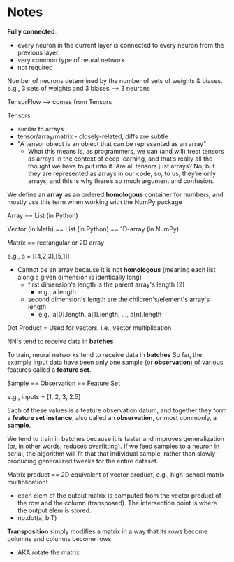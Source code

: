 # Notes

**Fully connected**:
- every neuron in the current layer is connected to every neuron from the previous layer.
- very common type of neural network
- not required

Number of neurons determined by the number of sets of weights & biases. e.g., 3 sets of weights and 3 biases --> 3 neurons

TensorFlow --> comes from Tensors

Tensors:
- similar to arrays
- tensor/array/matrix - closely-related, diffs are subtle
- "A tensor object is an object that can be represented as an array"
    - What this means is, as programmers, we can (and will) treat tensors as arrays in the context of deep learning, and that’s really all the thought we have to put into it. Are all tensors just arrays? No, but they are represented as arrays in our code, so, to us, they’re only arrays, and this is why there’s so much argument and confusion.

We define an **array** as an ordered **homologous** container for numbers, and mostly use this term when working with the NumPy package 

Array == List (in Python)

Vector (in Math) == List (in Python) == 1D-array (in NumPy)

Matrix == rectangular or 2D array

e.g., a = [[4,2,3],[5,1]]
- Cannot be an array because it is not **homologous** (meaning each list along a given dimension is identically long)
    - first dimension's length is the parent array's length (2)
        - e.g., a.length
    - second dimension's length are the children's/element's array's length
        - e.g., a[0].length, a[1].length, ..., a[n].length

Dot Product = Used for vectors, i.e., vector multiplication

NN's tend to receive data in **batches**


To train, neural networks tend to receive data in **batches** So far, the example input data have been
only one sample (or **observation**) of various features called a **feature set**.

Sample == Observation == Feature Set

e.g., inputs = [1, 2, 3, 2.5]

Each of these values is a feature observation datum, and together they form a **feature set instance**, also called an **observation**, or most commonly, a **sample**.

We tend to train in batches because it is faster and improves generalization (or, in other words, reduces overfitting). If we feed samples to a neuron in serial, the algorithm will fit that that individual sample, rather than slowly producing generalized tweaks for the entire dataset.

Matrix product == 2D equivalent of vector product, e.g., high-school matrix multiplication!
- each elem of the output matrix is computed from the vector product of the row and the column (transposed). The intersection point is where the output elem is stored.
- np.dot(a, b.T)

**Transposition** simply modifies a matrix in a way that its rows become columns and columns become rows
- AKA rotate the matrix

